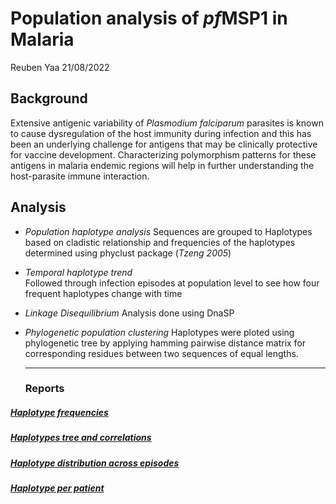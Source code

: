 Population analysis of *pf*MSP1 in Malaria
================
Reuben Yaa
21/08/2022

## Background

Extensive antigenic variability of *Plasmodium falciparum* parasites is
known to cause dysregulation of the host immunity during infection and
this has been an underlying challenge for antigens that may be
clinically protective for vaccine development. Characterizing
polymorphism patterns for these antigens in malaria endemic regions will
help in further understanding the host-parasite immune interaction.

## Analysis

- *Population haplotype analysis* Sequences are grouped to Haplotypes
  based on cladistic relationship and frequencies of the haplotypes
  determined using phyclust package (*Tzeng 2005*)

- *Temporal haplotype trend*  
  Followed through infection episodes at population level to see how
  four frequent haplotypes change with time

- *Linkage Disequilibrium* Analysis done using DnaSP

- *Phylogenetic population clustering* Haplotypes were ploted using
  phylogenetic tree by applying hamming pairwise distance matrix for
  corresponding residues between two sequences of equal lengths.

  <hr>

  ### Reports

##### [Haplotype frequencies](https://mangiruben.github.io/pfMSP1-Malaria/code/haplo_freq)

##### [Haplotypes tree and correlations](https://mangiruben.github.io/pfMSP1-Malaria/code/haplo_tree_cor)

##### [Haplotype distribution across episodes](https://mangiruben.github.io/pfMSP1-Malaria/code/hap_distribution)

##### [Haplotype per patient](https://mangiruben.github.io/pfMSP1-Malaria/code/haplotype_per_patient)
